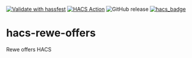 [![Validate with hassfest](https://github.com/miggi92/hacs-rewe-offers/actions/workflows/hassfest.yaml/badge.svg)](https://github.com/miggi92/hacs-rewe-offers/actions/workflows/hassfest.yaml)
[![HACS Action](https://github.com/miggi92/hacs-rewe-offers/actions/workflows/hacs.yaml/badge.svg)](https://github.com/miggi92/hacs-rewe-offers/actions/workflows/hacs.yaml)
![GitHub release](https://img.shields.io/github/v/release/miggi92/hacs-rewe-offers)
[![hacs_badge](https://img.shields.io/badge/HACS-Default-41BDF5.svg)](https://github.com/hacs/integration)

# hacs-rewe-offers
Rewe offers HACS 
